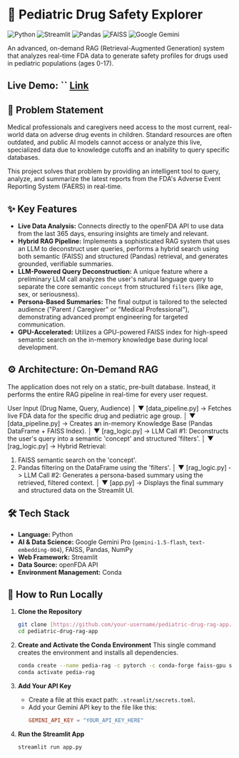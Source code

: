 # 🔬 Pediatric Drug Safety Explorer

![Python](https://img.shields.io/badge/Python-3.11-3776AB?style=for-the-badge&logo=python)
![Streamlit](https://img.shields.io/badge/Streamlit-1.35-FF4B4B?style=for-the-badge&logo=streamlit)
![Pandas](https://img.shields.io/badge/Pandas-2.2-E1523D?style=for-the-badge&logo=pandas)
![FAISS](https://img.shields.io/badge/FAISS-GPU-blue?style=for-the-badge)
![Google Gemini](https://img.shields.io/badge/Google-Gemini_Pro-4285F4?style=for-the-badge&logo=google)

An advanced, on-demand RAG (Retrieval-Augmented Generation) system that analyzes real-time FDA data to generate safety profiles for drugs used in pediatric populations (ages 0-17).

**Live Demo:** ``
[Link]([https://img.shields.io/badge/Python-3.11-3776AB?style=for-the-badge&logo=python](https://pediatric-drug-rag-app-scg4qvbqcrethpnbaxwib5.streamlit.app/))
---

## 🎯 Problem Statement

Medical professionals and caregivers need access to the most current, real-world data on adverse drug events in children. Standard resources are often outdated, and public AI models cannot access or analyze this live, specialized data due to knowledge cutoffs and an inability to query specific databases.

This project solves that problem by providing an intelligent tool to query, analyze, and summarize the latest reports from the FDA's Adverse Event Reporting System (FAERS) in real-time.

## ✨ Key Features

* **Live Data Analysis:** Connects directly to the openFDA API to use data from the last 365 days, ensuring insights are timely and relevant.
* **Hybrid RAG Pipeline:** Implements a sophisticated RAG system that uses an LLM to deconstruct user queries, performs a hybrid search using both semantic (FAISS) and structured (Pandas) retrieval, and generates grounded, verifiable summaries.
* **LLM-Powered Query Deconstruction:** A unique feature where a preliminary LLM call analyzes the user's natural language query to separate the core semantic `concept` from structured `filters` (like age, sex, or seriousness).
* **Persona-Based Summaries:** The final output is tailored to the selected audience ("Parent / Caregiver" or "Medical Professional"), demonstrating advanced prompt engineering for targeted communication.
* **GPU-Accelerated:** Utilizes a GPU-powered FAISS index for high-speed semantic search on the in-memory knowledge base during local development.

## ⚙️ Architecture: On-Demand RAG

The application does not rely on a static, pre-built database. Instead, it performs the entire RAG pipeline in real-time for every user request.

User Input (Drug Name, Query, Audience)
│
▼
[data_pipeline.py] -> Fetches live FDA data for the specific drug and pediatric age group.
│
▼
[data_pipeline.py] -> Creates an in-memory Knowledge Base (Pandas DataFrame + FAISS Index).
│
▼
[rag_logic.py] -> LLM Call #1: Deconstructs the user's query into a semantic 'concept' and structured 'filters'.
│
▼
[rag_logic.py] -> Hybrid Retrieval:
1. FAISS semantic search on the 'concept'.
2. Pandas filtering on the DataFrame using the 'filters'.
│
▼
[rag_logic.py] -> LLM Call #2: Generates a persona-based summary using the retrieved, filtered context.
│
▼
[app.py] -> Displays the final summary and structured data on the Streamlit UI.


## 🛠️ Tech Stack

* **Language:** Python
* **AI & Data Science:** Google Gemini Pro (`gemini-1.5-flash`, `text-embedding-004`), FAISS, Pandas, NumPy
* **Web Framework:** Streamlit
* **Data Source:** openFDA API
* **Environment Management:** Conda

## 🚀 How to Run Locally

1.  **Clone the Repository**
    ```bash
    git clone [https://github.com/your-username/pediatric-drug-rag-app.git](https://github.com/your-username/pediatric-drug-rag-app.git)
    cd pediatric-drug-rag-app
    ```

2.  **Create and Activate the Conda Environment**
    This single command creates the environment and installs all dependencies.
    ```bash
    conda create --name pedia-rag -c pytorch -c conda-forge faiss-gpu streamlit google-generativeai pandas numpy -y
    conda activate pedia-rag
    ```

3.  **Add Your API Key**
    * Create a file at this exact path: `.streamlit/secrets.toml`.
    * Add your Gemini API key to the file like this:
        ```toml
        GEMINI_API_KEY = "YOUR_API_KEY_HERE"
        ```

4.  **Run the Streamlit App**
    ```bash
    streamlit run app.py
    ```
